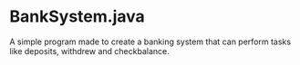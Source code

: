 # BankSystem.java
A simple program made to create a banking system that can perform tasks like deposits, withdrew and checkbalance.
